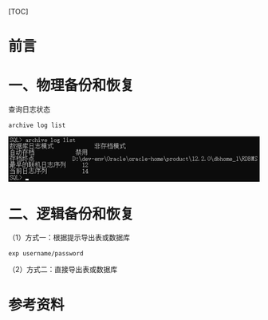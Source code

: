 [TOC]





# 前言





# 一、物理备份和恢复



查询日志状态

```bash
archive log list
```

![1564577389929](images/1564577389929.png)







# 二、逻辑备份和恢复

（1）方式一：根据提示导出表或数据库

```
exp username/password
```





（2）方式二：直接导出表或数据库





















# 参考资料





